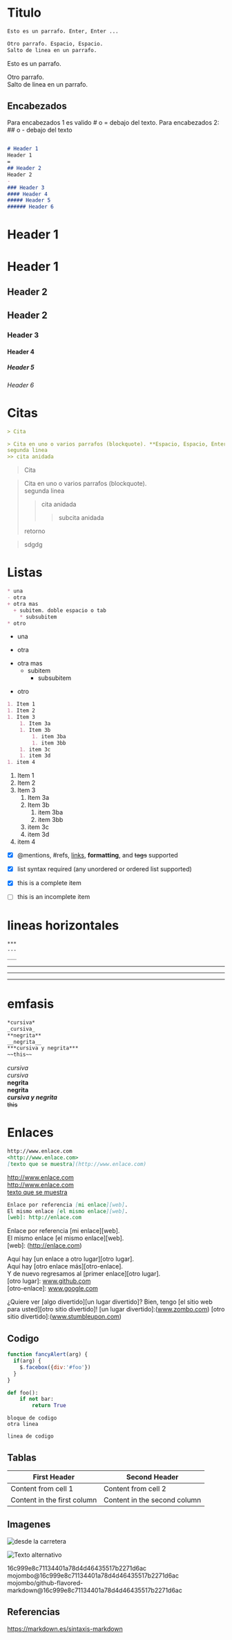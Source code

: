 Titulo 
===
````markdown
Esto es un parrafo. Enter, Enter ...

Otro parrafo. Espacio, Espacio.  
Salto de linea en un parrafo.  
````
Esto es un parrafo.  

Otro parrafo.  
Salto de linea en un parrafo.   


## Encabezados
Para encabezados 1 es valido # o = debajo del texto. Para encabezados 2: ## o - debajo del texto
````markdown

# Header 1  
Header 1
=
## Header 2
Header 2
- 
### Header 3
#### Header 4
##### Header 5 
###### Header 6 
````
# Header 1  
Header 1
=
## Header 2
Header 2
- 
### Header 3
#### Header 4
##### Header 5 
###### Header 6 

# Citas
````markdown
> Cita  

> Cita en uno o varios parrafos (blockquote). **Espacio, Espacio, Enter**  
segunda linea
>> cita anidada  
````
> Cita  

> Cita en uno o varios parrafos (blockquote).  
segunda linea
>> cita anidada
>>> subcita anidada
>
> retorno

>sdgdg
# Listas
````markdown
* una 
- otra
+ otra mas
  + subitem. doble espacio o tab
    * subsubitem
* otro 
````
* una 
- otra
+ otra mas
  + subitem  
    * subsubitem
* otro 
```markdown
1. Item 1  
1. Item 2  
1. Item 3  
    1. Item 3a  
    1. Item 3b  
        1. item 3ba  
        1. item 3bb  
    1. item 3c 
    1. item 3d  
1. item 4
````
1. Item 1  
1. Item 2  
1. Item 3  
    1. Item 3a  
    1. Item 3b  
        1. item 3ba  
        1. item 3bb  
    1. item 3c 
    1. item 3d  
1. item 4

- [x] @mentions, #refs, [links](), **formatting**, and <del>tags</del> supported
- [x] list syntax required (any unordered or ordered list supported)
- [x] this is a complete item
- [ ] this is an incomplete item




# lineas horizontales
````markdown
***
---
___

````
***
---
___


# emfasis   
````markdown
*cursiva*  
_cursiva_  
**negrita**  
__negrita__  
***cursiva y negrita***  
~~this~~ 
````
*cursiva*  
_cursiva_  
**negrita**  
__negrita__  
***cursiva y negrita***  
~~this~~ 

# Enlaces  
````markdown
http://www.enlace.com  
<http://www.enlace.com>  
[texto que se muestra](http://www.enlace.com)  

````
http://www.enlace.com  
<http://www.enlace.com>  
[texto que se muestra](http://www.enlace.com)  

````markdown
Enlace por referencia [mi enlace][web]. 
El mismo enlace [el mismo enlace][web].
[web]: http://enlace.com
````
Enlace por referencia [mi enlace][web].  
El mismo enlace [el mismo enlace][web].  
[web]: (http://enlace.com)  

Aquí hay [un enlace a otro lugar][otro lugar].  
Aquí hay [otro enlace más][otro-enlace].  
Y de nuevo regresamos al [primer enlace][otro lugar].  
[otro lugar]: www.github.com  
[otro-enlace]: www.google.com  

¿Quiere ver [algo divertido][un lugar divertido]?
Bien, tengo [el sitio web para usted][otro sitio divertido]!
[un lugar divertido]:(www.zombo.com)
[otro sitio divertido]:(www.stumbleupon.com)


## Codigo
```javascript
function fancyAlert(arg) {
  if(arg) {
    $.facebox({div:'#foo'})
  }
}
```
```python
def foo():
    if not bar:
        return True
````
````
bloque de codigo
otra linea
````
``linea de codigo``
## Tablas
First Header | Second Header
------------ | -------------
Content from cell 1 | Content from cell 2
Content in the first column | Content in the second column
## Imagenes  
![desde la carretera](https://lh3.googleusercontent.com/EL6Wful2E1AmqAQKZ_nd15APIkvZCOvl-5P8Keqv55fhjj-QkkeZNCmomqqAnlUs8MiQiW-AGK5Gmx2D70OjnY-ZV4Eqx5Ns6GuA5xwDF97Nh8eiOj3QmDiyaKCPli9bxYHETrFbeirhFRcCJOWAFzFW7WcY86gI0JbD8Y8_7J_tOxRXTh25fFL8vZ-DZaGhE53OzroJn2SiRc3z26QufMpwn4PRvCGgrQUH93Kb8ozllsPTTsEh_vFWxxHJpWcyboku28OSpdNtWe28E1qJcq4v_jNGjEgODoVPWMafnWhX2j6Mqjs0C_9Tpew7R0TYnCLhLZQnVvme-QyJPcB4cwoXeiGVMrXOwq8QbgAmzuRehaFg0-cjVwaygP4zb3DRWQGMOAgMC1CdQ0BTgNYvHqaD4T373XyBwtsY3-X12ZilW9_vz8EkJGbvb8CNgWnvJ4DbUN96CUZdknsJuN63lOi1e3dl-H27NvPhh9PqobchKnCHYLZxsWTFqamoYrs-2xY-KTELqhqEV2KdhiyxxMTJBh8Xvm2ieaPOnTADC8cmE766LSSByAyraNjsD1MeL8eZMGJl5DS_c0WZBs4qspBc4cBujU4ySmvNDUjg0D1qUngBCNYf2k4La3U_TAS94CXAlTAvxeJ3_IJFbWk0Uuyj1-2oJZ_5o8dAPPFii6js3bTX_WdIdBAZ0LLxng=w1168-h657-no?authuser=0)
 
![Texto alternativo](https://lh3.googleusercontent.com/ix1j1FZZKZr8s5VHkf6x0cPeWnJ03lHBdR7pvZx-SkFUKWkloy11mGu-qPCBgCz01rpO05gQt7Ejcc4_TbUmtM-5TgA013VpeBYJFl5E7R6SLrvQLrcb64qXsVHtj9yB5x3-UsvjpJ1916r4XubpXNQQPMTHZXm80ayJsnsZ4UF-HryH8058ZRyfqcUqnLn_vvV8snuQgmV5kzxivHrvT5Jp5hQv4X5SgXlmNoE5Y5UOBk1fcFxbtpGwrzVwXzrEqBi1AlcLexTJvqR8sOxHSyH6EXBAe6ooWi5vJAo6XsOnGlIPaSjmlnt4dHGVbTJailFzZ6_SrpGqu7Py1-bhQlx7OkNp5Fz2dynFm_QUamijBZQQNB_LkHs-RNyLydHJO8kF-qOiHLL-sUJnDGkOjyMFMCZxGMuP7Q7ihDzzmoP480CBEb6FIkaz4gZBEs4Xc3S56lYh7BdeS5OjMmLvvK-P9ChtAFXWfCVcqy_nz8C4Ko2Enq_AIF5s303DaX72CVlH0_kkVKiXPbw33jvHPd_y5bRy3gDy60q_d5SnTZPDl015w_89-3p9efDpUsCgaec0OQgomD2UnIFmVleOXoS_QTZ5l9PEuRcrZFipcHj38dAhUR3w-GbKDuQSJgtT15tyseBQhs-rAPXZCu8ad4FmhOjys9gf50XH8JKaPp-2MtrqJiSutUGOs5HUKg=w1168-h657-no?authuser=0)

16c999e8c71134401a78d4d46435517b2271d6ac  
mojombo@16c999e8c71134401a78d4d46435517b2271d6ac  
mojombo/github-flavored-markdown@16c999e8c71134401a78d4d46435517b2271d6ac  

## Referencias
https://markdown.es/sintaxis-markdown
   
